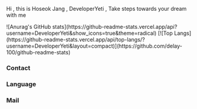 Hi , this is Hoseok Jang , DeveloperYeti , Take steps towards your dream with me


<div>
![Anurag's GitHub stats](https://github-readme-stats.vercel.app/api?username=DeveloperYeti&show_icons=true&theme=radical)
[![Top Langs](https://github-readme-stats.vercel.app/api/top-langs/?username=DeveloperYeti&layout=compact)](https://github.com/delay-100/github-readme-stats)
</div>


### Contact 

### Language

### Mail


